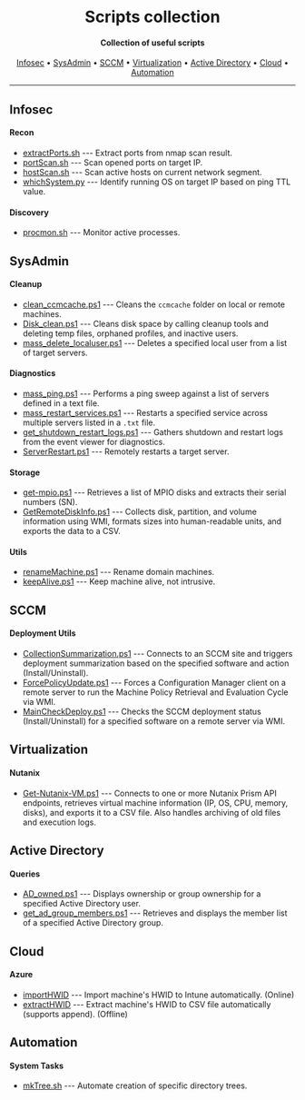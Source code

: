 <h1 align="center">
  <br>
  Scripts collection
  <br>
</h1>

<h4 align="center">Collection of useful scripts</h4>

<p align="center">
  <a href="#Infosec">Infosec</a> •
  <a href="#SysAdmin">SysAdmin</a> •
  <a href="#SCCM">SCCM</a> •
  <a href="#Virtualization">Virtualization</a> •
  <a href="#Active Directory">Active Directory</a> •
  <a href="#Cloud">Cloud</a> •
  <a href="#Automation">Automation</a>
</p>

---

## Infosec

#### Recon

- [extractPorts.sh](/Infosec/Recon/extractPorts.sh) --- Extract ports from nmap scan result.
- [portScan.sh](/Infosec/Recon/portScan.sh) --- Scan opened ports on target IP.
- [hostScan.sh](/Infosec/Recon/hostScan.sh) --- Scan active hosts on current network segment.
- [whichSystem.py](/Infosec/Recon/whichSystem.py) --- Identify running OS on target IP based on ping TTL value.

#### Discovery

- [procmon.sh](/Infosec/Discovery/procmon.sh) --- Monitor active processes.

## SysAdmin

#### Cleanup

- [clean_ccmcache.ps1](/SysAdmin/Cleanup/clean_ccmcache.ps1) --- Cleans the `ccmcache` folder on local or remote machines.
- [Disk_clean.ps1](/SysAdmin/Cleanup/Disk_clean.ps1) --- Cleans disk space by calling cleanup tools and deleting temp files, orphaned profiles, and inactive users.
- [mass_delete_localuser.ps1](/SysAdmin/Cleanup/mass_delete_localuser.ps1) --- Deletes a specified local user from a list of target servers.

#### Diagnostics

- [mass_ping.ps1](/SysAdmin/Diagnostics/mass_ping.ps1) --- Performs a ping sweep against a list of servers defined in a text file.
- [mass_restart_services.ps1](/SysAdmin/Diagnostics/mass_restart_services.ps1) --- Restarts a specified service across multiple servers listed in a `.txt` file.
- [get_shutdown_restart_logs.ps1](/SysAdmin/Diagnostics/get_shutdown_restart_logs.ps1) --- Gathers shutdown and restart logs from the event viewer for diagnostics.
- [ServerRestart.ps1](/SysAdmin/Diagnostics/ServerRestart.ps1) --- Remotely restarts a target server.

#### Storage

- [get-mpio.ps1](/SysAdmin/Storage/get-mpio.ps1) --- Retrieves a list of MPIO disks and extracts their serial numbers (SN).
- [GetRemoteDiskInfo.ps1](/SysAdmin/Storage/GetRemoteDiskInfo.ps1) --- Collects disk, partition, and volume information using WMI, formats sizes into human-readable units, and exports the data to a CSV.

#### Utils

- [renameMachine.ps1](/SysAdmin/Utils/renameMachine.ps1) --- Rename domain machines.
- [keepAlive.ps1](/SysAdmin/Utils/keepAlive.ps1) --- Keep machine alive, not intrusive.

## SCCM

#### Deployment Utils

- [CollectionSummarization.ps1](/SCCM/CollectionSummarization.ps1) --- Connects to an SCCM site and triggers deployment summarization based on the specified software and action (Install/Uninstall).
- [ForcePolicyUpdate.ps1](/SCCM/ForcePolicyUpdate.ps1) --- Forces a Configuration Manager client on a remote server to run the Machine Policy Retrieval and Evaluation Cycle via WMI.
- [MainCheckDeploy.ps1](/SCCM/MainCheckDeploy.ps1) --- Checks the SCCM deployment status (Install/Uninstall) for a specified software on a remote server via WMI.

## Virtualization

#### Nutanix

- [Get-Nutanix-VM.ps1](/Virtualization/Nutanix/Get-Nutanix-VM.ps1) --- Connects to one or more Nutanix Prism API endpoints, retrieves virtual machine information (IP, OS, CPU, memory, disks), and exports it to a CSV file. Also handles archiving of old files and execution logs.

## Active Directory

#### Queries

- [AD_owned.ps1](/ActiveDirectory/AD_owned.ps1) --- Displays ownership or group ownership for a specified Active Directory user.
- [get_ad_group_members.ps1](/ActiveDirectory/get_ad_group_members.ps1) --- Retrieves and displays the member list of a specified Active Directory group.

## Cloud

#### Azure

- [importHWID](/Cloud/Azure/importHWID) --- Import machine's HWID to Intune automatically. (Online)
- [extractHWID](/Cloud/Azure/extractHWID) --- Extract machine's HWID to CSV file automatically (supports append). (Offline)

## Automation

#### System Tasks

- [mkTree.sh](</Automation/System Tasks/mkTree.sh>) --- Automate creation of specific directory trees.
